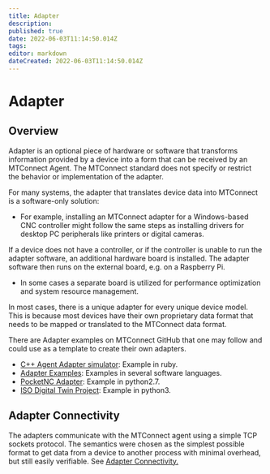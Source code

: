 ```yaml
---
title: Adapter
description: 
published: true
date: 2022-06-03T11:14:50.014Z
tags: 
editor: markdown
dateCreated: 2022-06-03T11:14:50.014Z
---
```


# Adapter

## Overview

Adapter is an optional piece of hardware or software that transforms information provided by a device into a form that can be received by an MTConnect Agent. The MTConnect standard does not specify or restrict the behavior or implementation of the adapter.

For many systems, the adapter that translates device data into MTConnect is a software-only solution:

- For example, installing an MTConnect adapter for a Windows-based CNC controller might follow the same steps as installing drivers for desktop PC peripherals like printers or digital cameras. 

If a device does not have a controller, or if the controller is unable to run the adapter software, an additional hardware board is installed. The adapter software then runs on the external board, e.g. on a Raspberry Pi.

- In some cases a separate board is utilized for performance optimization and system resource management.

In most cases, there is a unique adapter for every unique device model. This is because most devices have their own proprietary data format that needs to be mapped or translated to the MTConnect data format.

There are Adapter examples on MTConnect GitHub that one may follow and could use as a template to create their own adapters.
- [C++ Agent Adapter simulator](https://github.com/mtconnect/cppagent/blob/master/simulator/run_scenario.rb): Example in ruby.
- [Adapter Examples](https://github.com/mtconnect/adapter): Examples in several software languages.
- [PocketNC Adapter](https://github.com/mtconnect/PocketNC_adapter): Example in python2.7.
- [ISO Digital Twin Project](https://github.com/mtconnect/iso_digital_twin_adapter): Example in python3.

## Adapter Connectivity

The adapters communicate with the MTConnect agent using a simple TCP sockets protocol. The semantics were chosen as the simplest possible format to get data from a device to another process with minimal overhead, but still easily verifiable. See [Adapter Connectivity.](/Agent-Adapter-Connectivity "wikilink")


